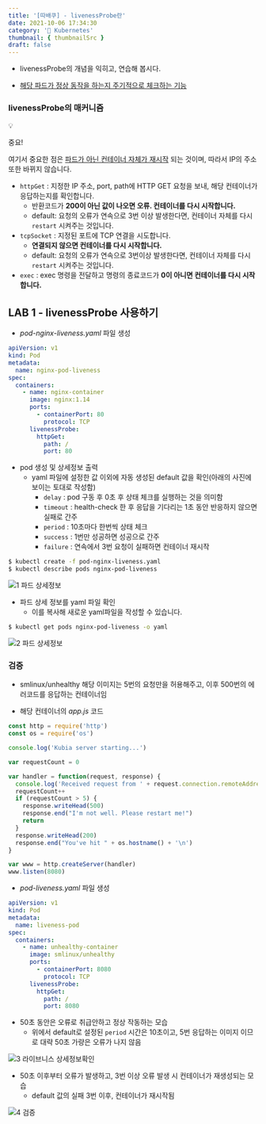 ```yaml
---
title: '[따배쿠] - livenessProbe란'
date: 2021-10-06 17:34:30
category: '🧭 Kubernetes'
thumbnail: { thumbnailSrc }
draft: false
---
```


- livenessProbe의 개념을 익히고, 연습해 봅시다.

* <u>해당 파드가 정상 동작을 하는지 주기적으로 체크하는 기능</u>

### livenessProbe의 매커니즘

<div class="quote-block">
<div class="quote-block__emoji">💡</div>
<div class="quote-block__content" markdown=1>

중요!

여기서 중요한 점은 <u>파드가 아닌 컨테이너 자체가 재시작</u> 되는 것이며, 따라서 IP의 주소 또한 바뀌지 않습니다.

</div>
</div>

- `httpGet` : 지정한 IP 주소, port, path에 HTTP GET 요청을 보내, 해당 컨테이너가 응답하는지를 확인합니다.
  - 반환코드가 **200이 아닌 값이 나오면 오류. 컨테이너를 다시 시작합니다.**
  - default: 요청의 오류가 연속으로 3번 이상 발생한다면, 컨테이너 자체를 다시 `restart` 시켜주는 것입니다.
- `tcpSocket` : 지정된 포트에 TCP 연결을 시도합니다.
  - **연결되지 않으면 컨테이너를 다시 시작합니다.**
  - default: 요청의 오류가 연속으로 3번이상 발생한다면, 컨테이너 자체를 다시 `restart` 시켜주는 것입니다.
- `exec` : exec 명령을 전달하고 명령의 종료코드가 **0이 아니면 컨테이너를 다시 시작합니다.**

## LAB 1 - livenessProbe 사용하기

- _pod-nginx-liveness.yaml_ 파일 생성

```yaml
apiVersion: v1
kind: Pod
metadata:
  name: nginx-pod-liveness
spec:
  containers:
    - name: nginx-container
      image: nginx:1.14
      ports:
        - containerPort: 80
          protocol: TCP
      livenessProbe:
        httpGet:
          path: /
          port: 80
```

- pod 생성 및 상세정보 출력
  - yaml 파일에 설정한 값 이외에 자동 생성된 default 값을 확인(아래의 사진에 보이는 토대로 작성함)
    - `delay` : pod 구동 후 0초 후 상태 체크를 실행하는 것을 의미함
    - `timeout` : health-check 한 후 응답을 기다리는 1초 동안 반응하지 않으면 실패로 간주
    - `period` : 10초마다 한번씩 상태 체크
    - `success` : 1번만 성공하면 성공으로 간주
    - `failure` : 연속에서 3번 요청이 실패하면 컨테이너 재시작

```bash
$ kubectl create -f pod-nginx-liveness.yaml
$ kubectl describe pods nginx-pod-liveness
```

![1  파드 상세정보](https://user-images.githubusercontent.com/66216102/136168008-db00f7b4-335b-41c2-a08e-7a00ecb3078c.JPG)

- 파드 상세 정보를 yaml 파일 확인
  - 이를 복사해 새로운 yaml파일을 작성할 수 있습니다.

```bash
$ kubectl get pods nginx-pod-liveness -o yaml
```

![2  파드 상세정보](https://user-images.githubusercontent.com/66216102/136167991-4d2ef278-8f95-4b6f-81d9-1329485e11dc.JPG)

### 검증

- smlinux/unhealthy 해당 이미지는 5번의 요청만을 허용해주고, 이후 500번의 에러코드를 응답하는 컨테이너임

* 해당 컨테이너의 _app.js_ 코드

```javascript
const http = require('http')
const os = require('os')

console.log('Kubia server starting...')

var requestCount = 0

var handler = function(request, response) {
  console.log('Received request from ' + request.connection.remoteAddress)
  requestCount++
  if (requestCount > 5) {
    response.writeHead(500)
    response.end("I'm not well. Please restart me!")
    return
  }
  response.writeHead(200)
  response.end("You've hit " + os.hostname() + '\n')
}

var www = http.createServer(handler)
www.listen(8080)
```

- _pod-liveness.yaml_ 파일 생성

```yaml
apiVersion: v1
kind: Pod
metadata:
  name: liveness-pod
spec:
  containers:
    - name: unhealthy-container
      image: smlinux/unhealthy
      ports:
        - containerPort: 8080
          protocol: TCP
      livenessProbe:
        httpGet:
          path: /
          port: 8080
```

- 50초 동안은 오류로 취급안하고 정상 작동하는 모습
  - 위에서 default로 설정된 `period` 시간은 10초이고, 5번 응답하는 이미지 이므로 대략 50초 가량은 오류가 나지 않음

![3  라이브니스 상세정보확인](https://user-images.githubusercontent.com/66216102/136167999-44cff26e-f621-4333-b02f-539c0af6bccd.JPG)

- 50초 이후부터 오류가 발생하고, 3번 이상 오류 발생 시 컨테이너가 재생성되는 모습
  - default 값의 실패 3번 이후, 컨테이너가 재시작됨

![4  검증](https://user-images.githubusercontent.com/66216102/136168005-46631e25-1f24-44a7-9dc6-bc06f90c9040.JPG)
